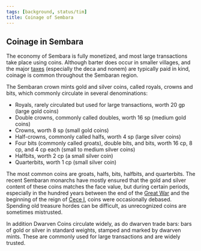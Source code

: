 ```yaml
---
tags: [background, status/tim]
title: Coinage of Sembara
---
```

## Coinage in Sembara

The economy of Sembara is fully monetized, and most large transactions take place using coins. Although barter does occur in smaller villages, and the major [taxes](<./taxes-in-sembara.md>) (especially the deca and nonem) are typically paid in kind, coinage is common throughout the Sembaran region.

The Sembaran crown mints gold and silver coins, called royals, crowns and bits, which commonly circulate in several denominations:

* Royals, rarely circulated but used for large transactions, worth 20 gp (large gold coins)
* Double crowns, commonly called doubles, worth 16 sp  (medium gold coins)
* Crowns, worth 8 sp (small gold coins)
* Half-crowns, commonly called halfs, worth 4 sp (large silver coins)
* Four bits (commonly called groats), double bits, and bits, worth 16 cp, 8 cp, and  4 cp each (small to medium silver coins)
* Halfbits, worth 2 cp (a small silver coin)
* Quarterbits, worth 1 cp (small silver coin)

The most common coins are groats, halfs, bits, halfbits, and quarterbits. The recent Sembaran monarchs have mostly ensured that the gold and silver content of these coins matches the face value, but during certain periods, especially in the hundred years between the end of the [Great War](<../../../events/1500s/great-war.md>) and the beginning of the reign of [Cece I](<../../../people/historical-figures/sembaran-royalty/cece-i.md>), coins were occasionally debased. Spending old treasure hordes can be difficult, as unrecognized coins are sometimes mistrusted.

In addition Dwarven Coins circulate widely, as do dwarven trade bars: bars of gold or silver in standard weights, stamped and marked by dwarven mints. These are commonly used for large transactions and are widely trusted.


